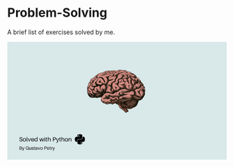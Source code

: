 # Problem-Solving
A brief list of exercises solved by me.


![template](https://github.com/GustavoPetry/Problem-Solving/blob/master/TEMPLATE.png)
